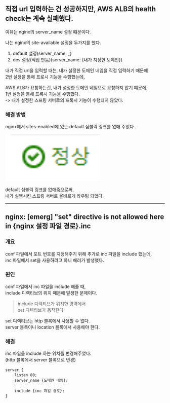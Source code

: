 ## 직접 url 입력하는 건 성공하지만, AWS ALB의 health check는 계속 실패했다.

이유는 nginx의 server_name 설정 떄문이다.

나는 nginx의 site-available 설정을 두가지를 했다.
1. default 설정(server_name: _)
2. dev 설정(직접 만듬)(server_name: {내가 지정한 도메인})

내가 직접 url을 입력할 때는, 내가 설정한 도메인 네임을 직접 입력하기 때문에  
2번 설정을 통해 프로시 기능을 수행했는데,  

AWS ALB가 요청하는건, 내가 설정한 도메인 네임으로 요청하지 않기 떄문에,  
1번 설정을 통해 프록시 기능을 수행했다.  
-> 내가 설정한 스프링 서버로의 프록시 기능이 수행되지 않았다.

### 해결 방법

nginx에서 sites-enabled에 있는 default 심볼릭 링크를 없애 주었다.

<img src="../img/nginx_problem_1.png" width="300">

default 심볼릭 링크를 없애줌으로써,  
내가 실행시킨 스프링 서버로 올바르게 라우팅 되었다.

---

## nginx: [emerg] "set" directive is not allowed here in {nginx 설정 파일 경로}.inc

### 개요

conf 파일에서 포트 번호를 지정해주기 위해 추가로 inc 파일을 include 했는데,  
inc 파일에서 set을 사용하려고 하니 에러가 발생했다.

### 원인

conf 파일에서 inc 파일을 include 해줄 때,  
include 디렉티브의 위치 때문에 발생한 문제이다.

> include 디렉티브가 위치한 영역에서  
> set 디렉티브가 동작한다.  

set 디렉티브는 http 블록에서 사용할 수 없다.  
server 블록이나 location 블록에서 사용해야 한다.

### 해결

inc 파일을 include 하는 위치를 변경해주었다.  
(http 블록에서 server 블록으로 변경)

```nginx
server {
    listen 80;
    server_name {도메인 네임};

    include {inc 파일 경로};
}
```